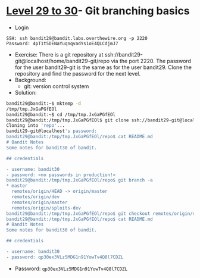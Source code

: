 # [Level 29 to 30](https://overthewire.org/wargames/bandit/bandit30.html)- Git branching basics

- Login
```
SSH: ssh bandit29@bandit.labs.overthewire.org -p 2220
Password: 4pT1t5DENaYuqnqvadYs1oE4QLCdjmJ7
```
- Exercise: There is a git repository at ssh://bandit29-git@localhost/home/bandit29-git/repo via the port 2220. The password for the user bandit29-git is the same as for the user bandit29. Clone the repository and find the password for the next level.
- Background:
  - git: version control system 
- Solution:
```bash
bandit29@bandit:~$ mktemp -d
/tmp/tmp.JxGaPGfEOl
bandit29@bandit:~$ cd /tmp/tmp.JxGaPGfEOl
bandit29@bandit:/tmp/tmp.JxGaPGfEOl$ git clone ssh://bandit29-git@localhost:2220/home/bandit29-git/repo
Cloning into 'repo'...
bandit29-git@localhost's password: 
bandit29@bandit:/tmp/tmp.JxGaPGfEOl/repo$ cat README.md
# Bandit Notes
Some notes for bandit30 of bandit.

## credentials

- username: bandit30
- password: <no passwords in production!>
bandit29@bandit:/tmp/tmp.JxGaPGfEOl/repo$ git branch -a
* master
  remotes/origin/HEAD -> origin/master
  remotes/origin/dev
  remotes/origin/master
  remotes/origin/sploits-dev
bandit29@bandit:/tmp/tmp.JxGaPGfEOl/repo$ git checkout remotes/origin/dev
bandit29@bandit:/tmp/tmp.JxGaPGfEOl/repo$ cat README.md
# Bandit Notes
Some notes for bandit30 of bandit.

## credentials

- username: bandit30
- password: qp30ex3VLz5MDG1n91YowTv4Q8l7CDZL
```
- Password: `qp30ex3VLz5MDG1n91YowTv4Q8l7CDZL`

